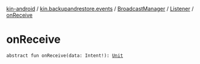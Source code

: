[kin-android](../../../index.md) / [kin.backupandrestore.events](../../index.md) / [BroadcastManager](../index.md) / [Listener](index.md) / [onReceive](./on-receive.md)

# onReceive

`abstract fun onReceive(data: Intent!): `[`Unit`](https://kotlinlang.org/api/latest/jvm/stdlib/kotlin/-unit/index.html)